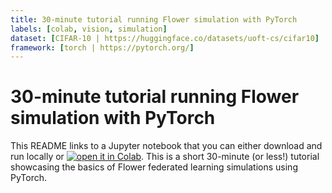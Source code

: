 ```yaml
---
title: 30-minute tutorial running Flower simulation with PyTorch 
labels: [colab, vision, simulation]
dataset: [CIFAR-10 | https://huggingface.co/datasets/uoft-cs/cifar10]
framework: [torch | https://pytorch.org/]
---
```


# 30-minute tutorial running Flower simulation with PyTorch

This README links to a Jupyter notebook that you can either download and run locally or [![open it in Colab](https://colab.research.google.com/assets/colab-badge.svg)](https://colab.research.google.com/github/adap/flower/blob/main/examples/flower-in-30-minutes/tutorial.ipynb). This is a short 30-minute (or less!) tutorial showcasing the basics of Flower federated learning simulations using PyTorch.
